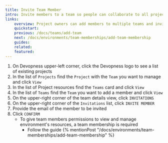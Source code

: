 ```yaml
---
title: Invite Team Member
intro: Invite members to a team so people can collaborate to all project environments on which the team has permissions.
links:
    overview: Project owners can add members to multiple teams and invite non-members to join a project team.
    quickstart:
    previous: /docs/teams/add-team
    next: /docs/environments/team-memberships/add-team-membership
    guides:
    related:
    featured:
---
```


1. On Devopness upper-left corner, click the Devopness logo to see a list of existing projects
1. In the list of `Projects` find the `Project` with the `Team` you want to manage and click `View`
1. In the list of Project resources find the `Teams` card and click `View`
1. In the list of `Teams` find the `Team` you want to add a member and click `View`
1. On the upper-right corner of the team details view, click `INVITATIONS`
1. On the upper-right corner of the `Invitations` list, click `INVITE MEMBER`
1. Provide the email of the member to be invited
1. Click `CONFIRM`
    - To give team members permissions to view and manage environment's resources, a team membership is required
        - Follow the guide {% mentionPost "/docs/environments/team-memberships/add-team-membership" %}
